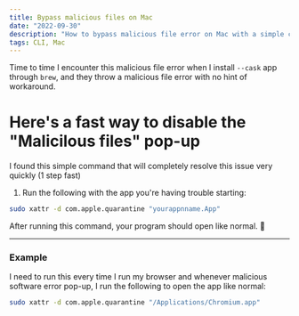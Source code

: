 ```yaml
---
title: Bypass malicious files on Mac
date: "2022-09-30"
description: "How to bypass malicious file error on Mac with a simple command in a CLI"
tags: CLI, Mac
---
```


Time to time I encounter this malicious file error when I install 
`--cask` app through `brew`, and they throw a malicious file error with 
no hint of workaround. 

# Here's a fast way to disable the "Malicilous files" pop-up

I found this simple command that will completely resolve this issue 
very quickly (1 step fast)


1. Run the following with the app you're having trouble starting:
```bash
sudo xattr -d com.apple.quarantine "yourappnname.App"
```

After running this command, your program should open like normal. 🚀

---

### Example

I need to run this every time I run my browser and whenever malicious 
software error pop-up, I run the following to open the app like normal:

```bash
sudo xattr -d com.apple.quarantine "/Applications/Chromium.app"
```
